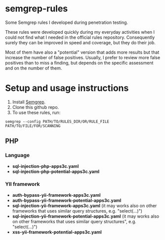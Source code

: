# semgrep-rules

Some Semgrep rules I developed during penetration testing.

These rules were developed quickly during my everyday activities when I could not find what I needed in the official rules repository. Consequently surely they can be improved in speed and coverage, but they do their job.

Most of them have also a "potential" version that adds more results but that increase the number of false positives. Usually, I prefer to review more false positives than to miss a finding, but depends on the specific assessment and on the number of them.

# Setup and usage instructions

1. Install [Semgrep](https://semgrep.dev/docs/getting-started/). 
2. Clone this github repo.
3. To use these rules, run:

```
semgrep --config PATH/TO/RULES_DIR/OR/RULE_FILE PATH/TO/FILE/FOR/SCANNING
```

## PHP

### Language

* **sql-injection-php-apps3c.yaml**
* **sql-injection-php-potential-apps3c.yaml**

### YII framework

* **auth-bypass-yii-framework-apps3c.yaml**
* **auth-bypass-yii-framework-potential-apps3c.yaml**
* **sql-injection-yii-framework-apps3c.yaml** (it may works also on other frameworks that uses similar query structures, e.g. "select(...)")
* **sql-injection-yii-framework-potential-apps3c.yaml** (it may works also on other frameworks that uses similar query structures", e.g. "select(...)")
* **xss-yii-framework-potential-apps3c.yaml**
